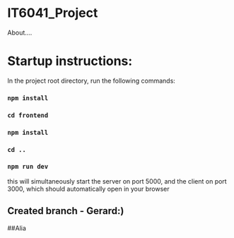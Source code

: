 # IT6041_Project

About....

# Startup instructions:

In the project root directory, run the following commands:

### `npm install`

### `cd frontend`

### `npm install`

### `cd ..`

### `npm run dev`

this will simultaneously start the server on port 5000, and the client on port 3000, which should automatically open in your browser

## Created branch - Gerard:)

##Alia
